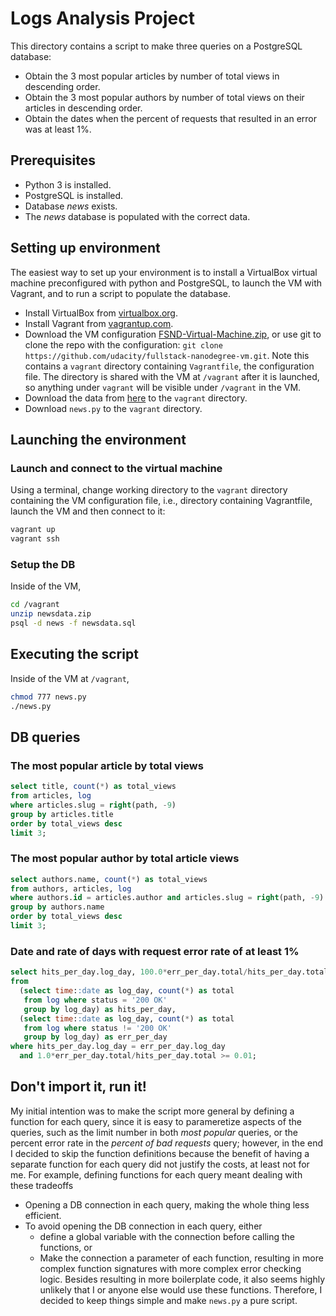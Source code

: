 # Logs Analysis Project

This directory contains a script to make three queries on a PostgreSQL database:

* Obtain the 3 most popular articles by number of total views in descending order.
* Obtain the 3 most popular authors by number of total views on their articles in
  descending order.
* Obtain the dates when the percent of requests that resulted in an error was at
  least 1%.

## Prerequisites

* Python 3 is installed.
* PostgreSQL is installed.
* Database *news* exists.
* The *news* database is populated with the correct data.

## Setting up environment

The easiest way to set up your environment is to install a VirtualBox virtual machine
preconfigured with python and PostgreSQL, to launch the VM with Vagrant, and to run a
script to populate the database.

* Install VirtualBox from [virtualbox.org][1].
* Install Vagrant from [vagrantup.com][2].
* Download the VM configuration [FSND-Virtual-Machine.zip][3], or use git to clone
  the repo with the configuration:
  `git clone https://github.com/udacity/fullstack-nanodegree-vm.git`. Note this
  contains a `vagrant` directory containing `Vagrantfile`, the configuration file.
  The directory is shared with the VM at `/vagrant` after it is launched, so anything
  under `vagrant` will be visible under `/vagrant` in the VM.
* Download the data from [here][4] to the `vagrant` directory.
* Download `news.py` to the `vagrant` directory.

## Launching the environment

### Launch and connect to the virtual machine

Using a terminal, change working directory to the `vagrant` directory containing the
VM configuration file, i.e., directory containing Vagrantfile, launch the VM and then
connect to it:

```bash
vagrant up
vagrant ssh
```

### Setup the DB

Inside of the VM,

```bash
cd /vagrant
unzip newsdata.zip
psql -d news -f newsdata.sql
```

## Executing the script

Inside of the VM at `/vagrant`,

```bash
chmod 777 news.py
./news.py
```

## DB queries

### The most popular article by total views

```sql
select title, count(*) as total_views
from articles, log
where articles.slug = right(path, -9)
group by articles.title
order by total_views desc
limit 3;
```

### The most popular author by total article views

```sql
select authors.name, count(*) as total_views
from authors, articles, log
where authors.id = articles.author and articles.slug = right(path, -9)
group by authors.name
order by total_views desc
limit 3;
```

### Date and rate of days with request error rate of at least 1%

```sql
select hits_per_day.log_day, 100.0*err_per_day.total/hits_per_day.total as err_percent
from
  (select time::date as log_day, count(*) as total
   from log where status = '200 OK'
   group by log_day) as hits_per_day,
  (select time::date as log_day, count(*) as total
   from log where status != '200 OK'
   group by log_day) as err_per_day
where hits_per_day.log_day = err_per_day.log_day
  and 1.0*err_per_day.total/hits_per_day.total >= 0.01;
```

## Don't import it, run it!

My initial intention was to make the script more general by defining a function for
each query, since it is easy to parameretize aspects of the queries, such as the
limit number in both *most popular* queries, or the percent error rate in the
*percent of bad requests* query; however, in the end I decided to skip the function
definitions because the benefit of having a separate function for each query did not
justify the costs, at least not for me. For example, defining functions for each
query meant dealing with these tradeoffs
* Opening a DB connection in each query, making the whole thing less efficient.
* To avoid opening the DB connection in each query, either
  * define a global variable with the connection before calling the functions, or
  * Make the connection a parameter of each function, resulting in more complex
    function signatures with more complex error checking logic.
Besides resulting in more boilerplate code, it also seems highly unlikely that I or
anyone else would use these functions. Therefore, I decided to keep things simple and
make `news.py` a pure script.


[1]: https://www.virtualbox.org/wiki/Downloads
[2]: https://www.vagrantup.com/downloads.html
[3]: https://d17h27t6h515a5.cloudfront.net/topher/2017/May/59125904_fsnd-virtual-machine/fsnd-virtual-machine.zip
[4]: https://d17h27t6h515a5.cloudfront.net/topher/2016/August/57b5f748_newsdata/newsdata.zip
